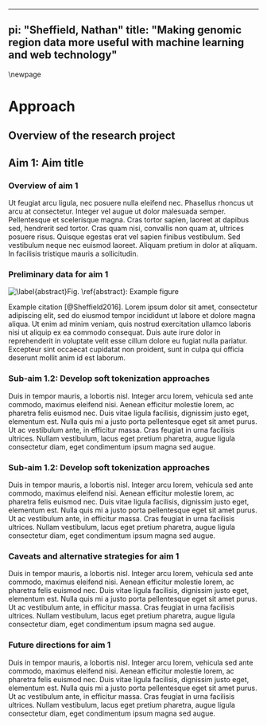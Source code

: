 
---
pi: "Sheffield, Nathan"
title: "Making genomic region data more useful with machine learning and web technology"
---

\newpage

# Approach

## Overview of the research project

## Aim 1: Aim title

### Overview of aim 1

Ut feugiat arcu ligula, nec posuere nulla eleifend nec. Phasellus rhoncus ut
arcu at consectetur. Integer vel augue ut dolor malesuada semper. Pellentesque
et scelerisque magna. Cras tortor sapien, laoreet at dapibus sed, hendrerit sed
tortor. Cras quam nisi, convallis non quam at, ultrices posuere risus. Quisque
egestas erat vel sapien finibus vestibulum. Sed vestibulum neque nec euismod
laoreet. Aliquam pretium in dolor at aliquam. In facilisis tristique mauris a
sollicitudin.

### Preliminary data for aim 1

![\label{abstract}Fig. \ref{abstract}: Example figure](fig/example_figure.png) 

Example citation [@Sheffield2016]. Lorem ipsum dolor sit amet, consectetur
adipiscing elit, sed do eiusmod tempor incididunt ut labore et dolore magna
aliqua. Ut enim ad minim veniam, quis nostrud exercitation ullamco laboris nisi
ut aliquip ex ea commodo consequat. Duis aute irure dolor in reprehenderit in
voluptate velit esse cillum dolore eu fugiat nulla pariatur. Excepteur sint
occaecat cupidatat non proident, sunt in culpa qui officia deserunt mollit anim
id est laborum.

### Sub-aim 1.2: Develop soft tokenization approaches 

Duis in tempor mauris, a lobortis nisl. Integer arcu lorem, vehicula sed ante
commodo, maximus eleifend nisi. Aenean efficitur molestie lorem, ac pharetra
felis euismod nec. Duis vitae ligula facilisis, dignissim justo eget, elementum
est. Nulla quis mi a justo porta pellentesque eget sit amet purus. Ut ac
vestibulum ante, in efficitur massa. Cras feugiat in urna facilisis ultrices.
Nullam vestibulum, lacus eget pretium pharetra, augue ligula consectetur diam,
eget condimentum ipsum magna sed augue.

### Sub-aim 1.2: Develop soft tokenization approaches 

Duis in tempor mauris, a lobortis nisl. Integer arcu lorem, vehicula sed ante
commodo, maximus eleifend nisi. Aenean efficitur molestie lorem, ac pharetra
felis euismod nec. Duis vitae ligula facilisis, dignissim justo eget, elementum
est. Nulla quis mi a justo porta pellentesque eget sit amet purus. Ut ac
vestibulum ante, in efficitur massa. Cras feugiat in urna facilisis ultrices.
Nullam vestibulum, lacus eget pretium pharetra, augue ligula consectetur diam,
eget condimentum ipsum magna sed augue.

### Caveats and alternative strategies for aim 1

Duis in tempor mauris, a lobortis nisl. Integer arcu lorem, vehicula sed ante
commodo, maximus eleifend nisi. Aenean efficitur molestie lorem, ac pharetra
felis euismod nec. Duis vitae ligula facilisis, dignissim justo eget, elementum
est. Nulla quis mi a justo porta pellentesque eget sit amet purus. Ut ac
vestibulum ante, in efficitur massa. Cras feugiat in urna facilisis ultrices.
Nullam vestibulum, lacus eget pretium pharetra, augue ligula consectetur diam,
eget condimentum ipsum magna sed augue.

### Future directions for aim 1

Duis in tempor mauris, a lobortis nisl. Integer arcu lorem, vehicula sed ante
commodo, maximus eleifend nisi. Aenean efficitur molestie lorem, ac pharetra
felis euismod nec. Duis vitae ligula facilisis, dignissim justo eget, elementum
est. Nulla quis mi a justo porta pellentesque eget sit amet purus. Ut ac
vestibulum ante, in efficitur massa. Cras feugiat in urna facilisis ultrices.
Nullam vestibulum, lacus eget pretium pharetra, augue ligula consectetur diam,
eget condimentum ipsum magna sed augue.
